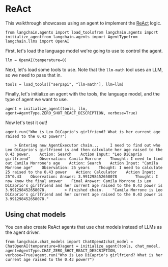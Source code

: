 ReAct
=====

This walkthrough showcases using an agent to implement the [ReAct](https://react-lm.github.io/) logic.

    from langchain.agents import load_toolsfrom langchain.agents import initialize_agentfrom langchain.agents import AgentTypefrom langchain.llms import OpenAI

First, let's load the language model we're going to use to control the agent.

    llm = OpenAI(temperature=0)

Next, let's load some tools to use. Note that the `llm-math` tool uses an LLM, so we need to pass that in.

    tools = load_tools(["serpapi", "llm-math"], llm=llm)

Finally, let's initialize an agent with the tools, the language model, and the type of agent we want to use.

    agent = initialize_agent(tools, llm, agent=AgentType.ZERO_SHOT_REACT_DESCRIPTION, verbose=True)

Now let's test it out!

    agent.run("Who is Leo DiCaprio's girlfriend? What is her current age raised to the 0.43 power?")

        > Entering new AgentExecutor chain...     I need to find out who Leo DiCaprio's girlfriend is and then calculate her age raised to the 0.43 power.    Action: Search    Action Input: "Leo DiCaprio girlfriend"    Observation: Camila Morrone    Thought: I need to find out Camila Morrone's age    Action: Search    Action Input: "Camila Morrone age"    Observation: 25 years    Thought: I need to calculate 25 raised to the 0.43 power    Action: Calculator    Action Input: 25^0.43    Observation: Answer: 3.991298452658078        Thought: I now know the final answer    Final Answer: Camila Morrone is Leo DiCaprio's girlfriend and her current age raised to the 0.43 power is 3.991298452658078.        > Finished chain.    "Camila Morrone is Leo DiCaprio's girlfriend and her current age raised to the 0.43 power is 3.991298452658078."

Using chat models[​](#using-chat-models "Direct link to Using chat models")
---------------------------------------------------------------------------

You can also create ReAct agents that use chat models instead of LLMs as the agent driver.

    from langchain.chat_models import ChatOpenAIchat_model = ChatOpenAI(temperature=0)agent = initialize_agent(tools, chat_model, agent=AgentType.CHAT_ZERO_SHOT_REACT_DESCRIPTION, verbose=True)agent.run("Who is Leo DiCaprio's girlfriend? What is her current age raised to the 0.43 power?")